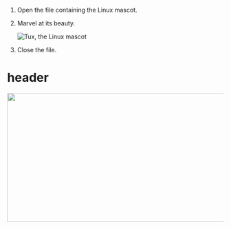 1. Open the file containing the Linux mascot.
2. Marvel at its beauty.

    ![Tux, the Linux mascot](young-bearded-man-with-striped-shirt.jpg)

3. Close the file.

# header

<img src="young-bearded-man-with-striped-shirt.jpg"  width="600" height="300">
